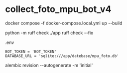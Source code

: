 # collect_foto_mpu_bot_v4


docker compose -f docker-compose.local.yml up --build

python -m ruff check ./app
ruff check --fix

.env
```
BOT_TOKEN = 'BOT_TOKEN'
DATABASE_URL = 'sqlite:///app/datebase/mpu_foto.db'
```
alembic revision --autogenerate -m 'initial'
